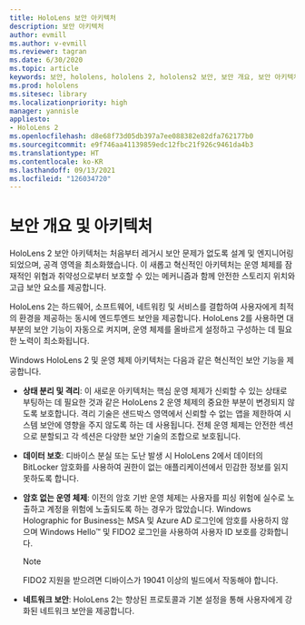 ```yaml
---
title: HoloLens 보안 아키텍처
description: 보안 아키텍처
author: evmill
ms.author: v-evmill
ms.reviewer: tagran
ms.date: 6/30/2020
ms.topic: article
keywords: 보안, hololens, hololens 2, hololens2 보안, 보안 개요, 보안 아키텍처, 아키텍처, hololens 2 아키텍처
ms.prod: hololens
ms.sitesec: library
ms.localizationpriority: high
manager: yannisle
appliesto:
- HoloLens 2
ms.openlocfilehash: d8e68f73d05db397a7ee088382e82dfa762177b0
ms.sourcegitcommit: e9f746aa41139859edc12fbc21f926c9461da4b3
ms.translationtype: HT
ms.contentlocale: ko-KR
ms.lasthandoff: 09/13/2021
ms.locfileid: "126034720"
---
```

# <a name="security-overview-and-architecture"></a>보안 개요 및 아키텍처

HoloLens 2 보안 아키텍처는 처음부터 레거시 보안 문제가 없도록 설계 및 엔지니어링되었으며, 공격 영역을 최소화했습니다. 이 새롭고 혁신적인 아키텍처는 운영 체제를 잠재적인 위협과 취약성으로부터 보호할 수 있는 메커니즘과 함께 안전한 스토리지 위치와 고급 보안 요소를 제공합니다.

HoloLens 2는 하드웨어, 소프트웨어, 네트워킹 및 서비스를 결합하여 사용자에게 최적의 환경을 제공하는 동시에 엔드투엔드 보안을 제공합니다. HoloLens 2를 사용하면 대부분의 보안 기능이 자동으로 켜지며, 운영 체제를 올바르게 설정하고 구성하는 데 필요한 노력이 최소화됩니다.

Windows HoloLens 2 및 운영 체제 아키텍처는 다음과 같은 혁신적인 보안 기능을 제공합니다.

  * **상태 분리 및 격리**: 이 새로운 아키텍처는 핵심 운영 체제가 신뢰할 수 있는 상태로 부팅하는 데 필요한 것과 같은 HoloLens 2 운영 체제의 중요한 부분이 변경되지 않도록 보호합니다. 격리 기술은 샌드박스 영역에서 신뢰할 수 없는 앱을 제한하여 시스템 보안에 영향을 주지 않도록 하는 데 사용됩니다. 전체 운영 체제는 안전한 섹션으로 분할되고 각 섹션은 다양한 보안 기술의 조합으로 보호됩니다.
  
  * **데이터 보호**: 디바이스 분실 또는 도난 발생 시 HoloLens 2에서 데이터의 BitLocker 암호화를 사용하여 권한이 없는 애플리케이션에서 민감한 정보를 읽지 못하도록 합니다. 
  
  * **암호 없는 운영 체제**: 이전의 암호 기반 운영 체제는 사용자를 피싱 위험에 실수로 노출하고 계정을 위험에 노출되도록 하는 경우가 많았습니다. Windows Holographic for Business는 MSA 및 Azure AD 로그인에 암호를 사용하지 않으며 Windows Hello™ 및 FIDO2 로그인을 사용하여 사용자 ID 보호를 강화합니다. 
  
    > [!NOTE]
    > FIDO2 지원을 받으려면 디바이스가 19041 이상의 빌드에서 작동해야 합니다. 

  * **네트워크 보안**: HoloLens 2는 향상된 프로토콜과 기본 설정을 통해 사용자에게 강화된 네트워크 보안을 제공합니다.
